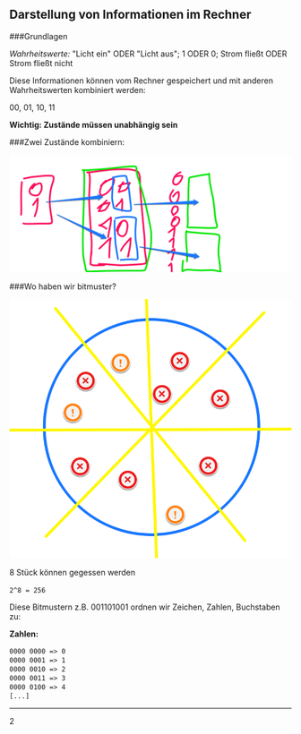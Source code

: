 ## Darstellung von Informationen im Rechner

###Grundlagen

*Wahrheitswerte:* "Licht ein" ODER "Licht aus"; 1 ODER 0; Strom fließt ODER Strom fließt nicht

Diese Informationen können vom Rechner gespeichert und mit anderen Wahrheitswerten kombiniert werden:

00, 01, 10, 11

<i class="fa-warning"></i>
**Wichtig: Zustände müssen unabhängig sein**

###Zwei Zustände kombiniern:

![bits](bits.png)

###Wo haben wir bitmuster?

![pizza](pizza.png)

8 Stück können gegessen werden

``2^8 = 256``

Diese Bitmustern z.B. 001101001 ordnen wir Zeichen, Zahlen, Buchstaben zu:

**Zahlen:**
````
0000 0000 => 0
0000 0001 => 1
0000 0010 => 2
0000 0011 => 3
0000 0100 => 4
[...]
````

---

2